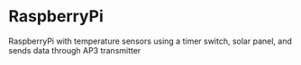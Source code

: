 # RaspberryPi
RaspberryPi with temperature sensors using a timer switch, solar panel, and sends data through AP3 transmitter
